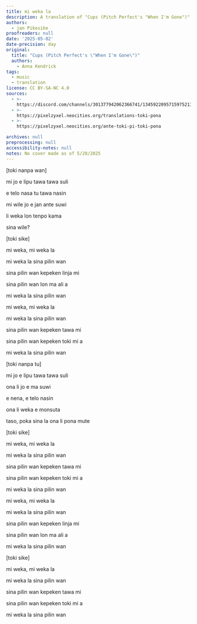 ```yaml
---
title: mi weka la
description: A translation of "Cups (Pitch Perfect's "When I'm Gone")" by Anna Kendrick
authors:
  - jan Pikesike
proofreaders: null
date: '2025-05-02'
date-precision: day
original:
  title: "Cups (Pitch Perfect's \"When I'm Gone\")"
  authors:
    - Anna Kendrick
tags:
  - music
  - translation
license: CC BY-SA-NC 4.0
sources:
  - >-
    https://discord.com/channels/301377942062366741/1345922095715975211/1367834872122703952
  - >-
    https://pixelzyxel.neocities.org/translations-toki-pona
  - >-
    https://pixelzyxel.neocities.org/ante-toki-pi-toki-pona

archives: null
preprocessing: null
accessibility-notes: null
notes: No cover made as of 5/20/2025
---
```


[toki nanpa wan]

mi jo e lipu tawa tawa suli

e telo nasa tu tawa nasin

mi wile jo e jan ante suwi

li weka lon tenpo kama

sina wile?

[toki sike]

mi weka, mi weka la

mi weka la sina pilin wan

sina pilin wan kepeken linja mi

sina pilin wan lon ma ali a

mi weka la sina pilin wan

mi weka, mi weka la

mi weka la sina pilin wan

sina pilin wan kepeken tawa mi

sina pilin wan kepeken toki mi a

mi weka la sina pilin wan

[toki nanpa tu]

mi jo e lipu tawa tawa suli

ona li jo e ma suwi

e nena, e telo nasin

ona li weka e monsuta

taso, poka sina la ona li pona mute

[toki sike]

mi weka, mi weka la

mi weka la sina pilin wan

sina pilin wan kepeken tawa mi

sina pilin wan kepeken toki mi a

mi weka la sina pilin wan

mi weka, mi weka la

mi weka la sina pilin wan

sina pilin wan kepeken linja mi

sina pilin wan lon ma ali a

mi weka la sina pilin wan

[toki sike]

mi weka, mi weka la

mi weka la sina pilin wan

sina pilin wan kepeken tawa mi

sina pilin wan kepeken toki mi a

mi weka la sina pilin wan
